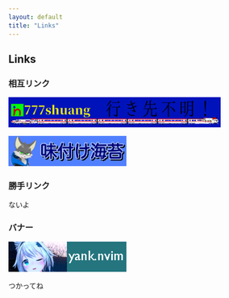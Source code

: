 ```yaml
---
layout: default
title: "Links"
---
```


## Links
### 相互リンク
<a href="https://777shuang.github.io/"><img src="assets/img/777_banner.png" height="60"></a>


<a href="https://ajinori.f5.si"><img src="assets/img/ajinori_banner.png" height="60"></a>

### 勝手リンク
ないよ

### バナー
![バナー](assets/img/banner.png)


つかってね
